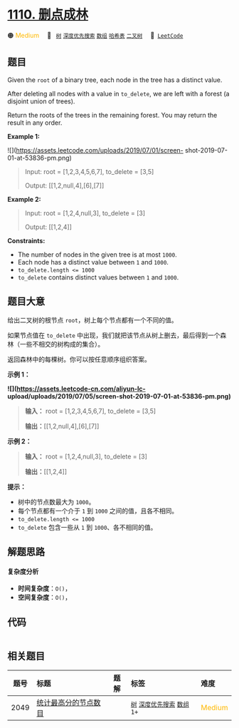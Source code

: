 # [1110. 删点成林](https://leetcode.com/problems/delete-nodes-and-return-forest)

🟠 <font color=#ffb800>Medium</font>&emsp; 🔖&ensp; [`树`](/tag/tree.md) [`深度优先搜索`](/tag/depth-first-search.md) [`数组`](/tag/array.md) [`哈希表`](/tag/hash-table.md) [`二叉树`](/tag/binary-tree.md)&emsp; 🔗&ensp;[`LeetCode`](https://leetcode.com/problems/delete-nodes-and-return-forest)

## 题目

Given the `root` of a binary tree, each node in the tree has a distinct value.

After deleting all nodes with a value in `to_delete`, we are left with a
forest (a disjoint union of trees).

Return the roots of the trees in the remaining forest. You may return the
result in any order.



**Example 1:**

![](https://assets.leetcode.com/uploads/2019/07/01/screen-
shot-2019-07-01-at-53836-pm.png)

> Input: root = [1,2,3,4,5,6,7], to_delete = [3,5]
> 
> Output: [[1,2,null,4],[6],[7]]

**Example 2:**

> Input: root = [1,2,4,null,3], to_delete = [3]
> 
> Output: [[1,2,4]]

**Constraints:**

  * The number of nodes in the given tree is at most `1000`.
  * Each node has a distinct value between `1` and `1000`.
  * `to_delete.length <= 1000`
  * `to_delete` contains distinct values between `1` and `1000`.


## 题目大意

给出二叉树的根节点 `root`，树上每个节点都有一个不同的值。

如果节点值在 `to_delete` 中出现，我们就把该节点从树上删去，最后得到一个森林（一些不相交的树构成的集合）。

返回森林中的每棵树。你可以按任意顺序组织答案。



**示例 1：**

**![](https://assets.leetcode-cn.com/aliyun-lc-
upload/uploads/2019/07/05/screen-shot-2019-07-01-at-53836-pm.png)**

> 
> 
> 
> 
> 
> **输入：** root = [1,2,3,4,5,6,7], to_delete = [3,5]
> 
> **输出：**[[1,2,null,4],[6],[7]]
> 
> 

**示例 2：**

> 
> 
> 
> 
> 
> **输入：** root = [1,2,4,null,3], to_delete = [3]
> 
> **输出：**[[1,2,4]]
> 
> 



**提示：**

  * 树中的节点数最大为 `1000`。
  * 每个节点都有一个介于 `1` 到 `1000` 之间的值，且各不相同。
  * `to_delete.length <= 1000`
  * `to_delete` 包含一些从 `1` 到 `1000`、各不相同的值。


## 解题思路

#### 复杂度分析

- **时间复杂度**：`O()`，
- **空间复杂度**：`O()`，

## 代码

```javascript

```

## 相关题目

<!-- prettier-ignore -->
| 题号 | 标题 | 题解 | 标签 | 难度 |
| :------: | :------ | :------: | :------ | :------ |
| 2049 | [统计最高分的节点数目](https://leetcode.com/problems/count-nodes-with-the-highest-score) |  |  [`树`](/tag/tree.md) [`深度优先搜索`](/tag/depth-first-search.md) [`数组`](/tag/array.md) `1+` | <font color=#ffb800>Medium</font> |